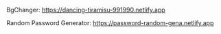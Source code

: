 

 BgChanger: https://dancing-tiramisu-991990.netlify.app
 
 Random Password Generator: https://password-random-gena.netlify.app
